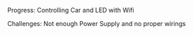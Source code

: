 Progress: Controlling Car and LED with Wifi


Challenges: Not enough Power Supply and no proper wirings
